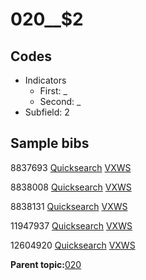 # 020\_\_$2

## Codes

-   Indicators
    -   First: \_
    -   Second: \_
-   Subfield: 2

## Sample bibs

8837693 [Quicksearch](https://search.library.yale.edu/catalog/8837693) [VXWS](http://prodorbis.library.yale.edu:7014/vxws/GetHoldingsService?bibId=8837693)

8838008 [Quicksearch](https://search.library.yale.edu/catalog/8838008) [VXWS](http://prodorbis.library.yale.edu:7014/vxws/GetHoldingsService?bibId=8838008)

8838131 [Quicksearch](https://search.library.yale.edu/catalog/8838131) [VXWS](http://prodorbis.library.yale.edu:7014/vxws/GetHoldingsService?bibId=8838131)

11947937 [Quicksearch](https://search.library.yale.edu/catalog/11947937) [VXWS](http://prodorbis.library.yale.edu:7014/vxws/GetHoldingsService?bibId=11947937)

12604920 [Quicksearch](https://search.library.yale.edu/catalog/12604920) [VXWS](http://prodorbis.library.yale.edu:7014/vxws/GetHoldingsService?bibId=12604920)

**Parent topic:**[020](../../tags/020/020.md)

